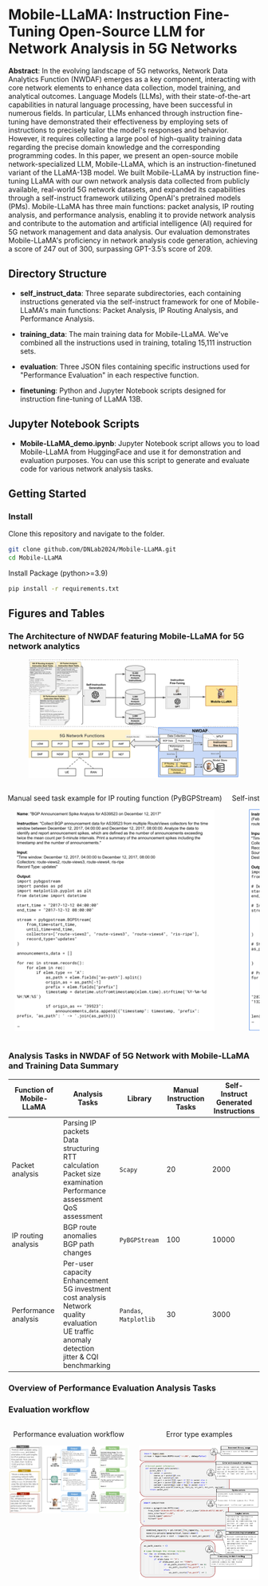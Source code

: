 # Mobile-LLaMA: Instruction Fine-Tuning Open-Source LLM for Network Analysis in 5G Networks

**Abstract**: In the evolving landscape of 5G networks, Network Data Analytics Function (NWDAF) emerges as a key component, interacting with core network elements to enhance data collection, model training, and analytical outcomes.
Language Models (LLMs), with their state-of-the-art capabilities in natural language processing, have been successful in numerous fields. In particular, LLMs enhanced through instruction fine-tuning have demonstrated their effectiveness by employing sets of instructions to precisely tailor the model's responses and behavior. However, it requires collecting a large pool of high-quality training data regarding the precise domain knowledge and the corresponding programming codes.
In this paper, we present an open-source mobile network-specialized LLM, Mobile-LLaMA, which is an instruction-finetuned variant of the LLaMA-13B model. We built Mobile-LLaMA by instruction fine-tuning LLaMA with our own network analysis data collected from publicly available, real-world 5G network datasets, and expanded its capabilities through a self-instruct framework utilizing OpenAI's pretrained models (PMs). Mobile-LLaMA has three main functions: packet analysis, IP routing analysis, and performance analysis, enabling it to provide network analysis and contribute to the automation and artificial intelligence (AI) required for 5G network management and data analysis.
Our evaluation demonstrates Mobile-LLaMA's proficiency in network analysis code generation, achieving a score of 247 out of 300, surpassing GPT-3.5’s score of 209.

## Directory Structure

- **self_instruct_data**: Three separate subdirectories, each containing instructions generated via the self-instruct framework for one of Mobile-LLaMA's main functions: Packet Analysis, IP Routing Analysis, and Performance Analysis.

- **training_data**: The main training data for Mobile-LLaMA. We've combined all the instructions used in training, totaling 15,111 instruction sets.

- **evaluation**: Three JSON files containing specific instructions used for "Performance Evaluation" in each respective function.

- **finetuning**: Python and Jupyter Notebook scripts designed for instruction fine-tuning of LLaMA 13B.

## Jupyter Notebook Scripts

- **Mobile-LLaMA_demo.ipynb**: Jupyter Notebook script allows you to load Mobile-LLaMA from HuggingFace and use it for demonstration and evaluation purposes. You can use this script to generate and evaluate code for various network analysis tasks.

## Getting Started
### Install
Clone this repository and navigate to the folder.
```bash
git clone github.com/DNLab2024/Mobile-LLaMA.git
cd Mobile-LLaMA
```
Install Package (python>=3.9)
```bash
pip install -r requirements.txt
```

## Figures and Tables
### The Architecture of NWDAF featuring Mobile-LLaMA for 5G network analytics
<figure>
  <img src="images/architecture.png" alt="Architecture" style="width: auto; max-width: 100%; height: auto; max-height: 60%;">

</figure>

<div style="display: flex; flex-direction: row; justify-content: center; overflow-x: auto;">
    <div style="flex: 0 0 auto; margin-right: 10px;"> 
        <p align="center">Prompt example for IP routing function (PyBGPStream)</p>
        <p align="center">
            <img src="images/selfInstructFigs/prompt_example.png" alt="Prompt example" style="width: 400px; height: auto;">
        </p>
    </div>
    <div style="flex: 0 0 auto; margin-right: 10px;">
        <p align="center">Manual seed task example for IP routing function (PyBGPStream)</p>
        <p align="center">
            <img src="images/selfInstructFigs/instruction_example.png" alt="Manual seed task example" style="width: 400px; height: auto;">
        </p>
    </div>
    <div style="flex: 0 0 auto; margin-left: 10px;">
        <p align="center">Self-instruct generated example for IP routing function (PyBGPStream)</p>
        <p align="center">
            <img src="images/selfInstructFigs/self_instruct_example.png" alt="Self-instruct generated example" style="width: 400px; height: auto;">
        </p>
    </div>
</div>


### Analysis Tasks in NWDAF of 5G Network with Mobile-LLaMA and Training Data Summary
| Function of Mobile-LLaMA     | Analysis Tasks                                      | Library           | Manual Instruction Tasks | Self-Instruct Generated Instructions |
|--------------------------|-----------------------------------------|-------------------|------------------------|-------------------------------------|
| Packet analysis          | Parsing IP packets<br>Data structuring<br>RTT calculation<br>Packet size examination<br>Performance assessment<br>QoS assessment | `Scapy`           | 20                     | 2000                                |
| IP routing analysis      | BGP route anomalies<br>BGP path changes       | `PyBGPStream`     | 100                    | 10000                               |
| Performance analysis     | Per-user capacity Enhancement<br>5G investment cost analysis<br>Network quality evaluation<br>UE traffic anomaly detection<br>jitter & CQI benchmarking | `Pandas`, `Matplotlib` | 30 | 3000                                |


### Overview of Performance Evaluation Analysis Tasks

### Evaluation workflow
<div style="display: flex; flex-direction: row; justify-content: center;">
    <div style="flex: 1; margin-right: 10px;">
        <p align="center">Performance evaluation workflow</p>
        <p align="center">
            <img src="images/eval_workflow.png" alt="Performance evaluation workflow" style="width: 600px; height: auto;">
        </p>
    </div>
    <div style="flex: 1; margin-left: 10px;">
        <p align="center">Error type examples</p>
        <p align="center">
            <img src="images/rawResults.png" alt="Error type examples" style="width: 600px; height: auto;">
        </p>
    </div>
</div>



